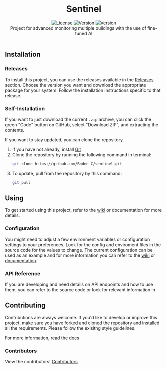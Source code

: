 <div align="center">
   <h1>Sentinel</h1>
   <a href="./LICENSE">
      <img src="https://img.shields.io/badge/License-MIT-green?style=flat-square" alt="License">
   </a>
   <a href="../../releases">
      <img src="https://img.shields.io/badge/Version-a0.1-red?style=flat-square" alt="Version">
   </a>
   <a href="../../wiki">
      <img src="https://img.shields.io/badge/Wiki-WIP-red?style=flat-square" alt="Version">
   </a>
   <br>
   Project for advanced monitoring multiple buildings with the use of fine-tuned AI
</div>
<br>

## Installation

### Releases

To install this project, you can use the releases available in the [Releases](../../releases) section. Choose the version you want and download the appropriate package for your system. Follow the installation instructions specific to that release.

### Self-Installation

If you want to just download the current `.zip` archive, you can click the green "Code" button on GitHub, select "Download ZIP", and extracting the contents.

If you want to stay updated, you can clone the repository. 

1. If you have not already, install [Git](https://git-scm.com/)
2. Clone the repository by running the following command in terminal:
   ```bash
   git clone https://github.com/Boden-C/sentinel.git
   ```
3. To update, pull from the repository by this command:
   ```bash
   git pull
   ```

## Using

To get started using this project, refer to the [wiki](../../wiki) or documentation for more details.

### Configuration

You might need to adjust a few environment variables or configuration settings to your preferences. Look for the config and enviroment files in the source code for the values to change. The current configuration can be used as an example and for more information you can refer to the [wiki](../../wiki) or [documentation](./docs).

### API Reference

If you are developing and need details on API endpoints and how to use them, you can refer to the source code or look for relevant information in 

## Contributing

Contributions are always welcome. If you'd like to develop or improve this project, make sure you have forked and cloned the repository and installed all the requirements. Please follow the exisitng style guidelines.

For more information, read the [docs](./docs)

### Contributors

View the contributors!
[Contributors](../../graphs/contributors)
